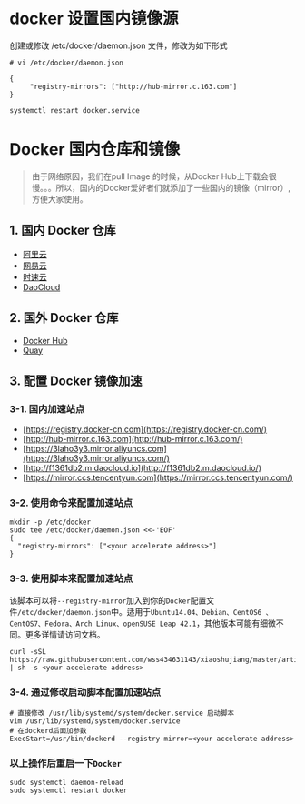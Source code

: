 # docker 设置国内镜像源

创建或修改 /etc/docker/daemon.json 文件，修改为如下形式

```
# vi /etc/docker/daemon.json
```

```
{   
     "registry-mirrors": ["http://hub-mirror.c.163.com"]
}
```

```
systemctl restart docker.service
```

# Docker 国内仓库和镜像

> 由于网络原因，我们在pull Image 的时候，从Docker Hub上下载会很慢。。。所以，国内的Docker爱好者们就添加了一些国内的镜像（mirror）,方便大家使用。

## 1. 国内 Docker 仓库

* [阿里云](https://dev.aliyun.com/search.html)
* [网易云](https://c.163yun.com/hub#/m/home/)
* [时速云](https://hub.tenxcloud.com/)
* [DaoCloud](https://hub.daocloud.io/)

## 2. 国外 Docker 仓库

* [Docker Hub](https://hub.docker.com/)
* [Quay](https://quay.io/)

## 3. 配置 Docker 镜像加速

### 3-1. 国内加速站点

* [https://registry.docker-cn.com](https://registry.docker-cn.com/)
* [http://hub-mirror.c.163.com](http://hub-mirror.c.163.com/)
* [https://3laho3y3.mirror.aliyuncs.com](https://3laho3y3.mirror.aliyuncs.com/)
* [http://f1361db2.m.daocloud.io](http://f1361db2.m.daocloud.io/)
* [https://mirror.ccs.tencentyun.com](https://mirror.ccs.tencentyun.com/)

### 3-2. 使用命令来配置加速站点

```
mkdir -p /etc/docker
sudo tee /etc/docker/daemon.json <<-'EOF'
{
  "registry-mirrors": ["<your accelerate address>"]
}
```

### 3-3. 使用脚本来配置加速站点

该脚本可以将`--registry-mirror`加入到你的`Docker`配置文件`/etc/docker/daemon.json`中。适用于`Ubuntu14.04、Debian、CentOS6 、CentOS7、Fedora、Arch Linux、openSUSE Leap 42.1`，其他版本可能有细微不同。更多详情请访问文档。

```language-shell
curl -sSL https://raw.githubusercontent.com/wss434631143/xiaoshujiang/master/articles/Docker/shell/set_mirror.sh | sh -s <your accelerate address>
```

### 3-4. 通过修改启动脚本配置加速站点

```
# 直接修改 /usr/lib/systemd/system/docker.service 启动脚本
vim /usr/lib/systemd/system/docker.service 
# 在dockerd后面加参数
ExecStart=/usr/bin/dockerd --registry-mirror=<your accelerate address>
```

### 以上操作后重启一下`Docker`

```language-shell
sudo systemctl daemon-reload
sudo systemctl restart docker
```